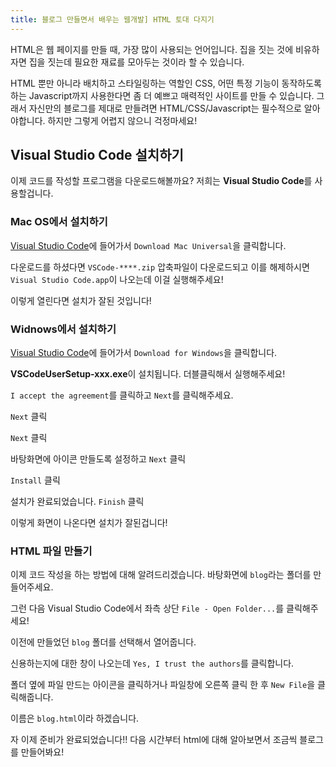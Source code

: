 ```yaml
---
title: 블로그 만들면서 배우는 웹개발] HTML 토대 다지기
---
```


HTML은 웹 페이지를 만들 때, 가장 많이 사용되는 언어입니다. 집을 짓는 것에 비유하자면 집을 짓는데 필요한 재료를 모아두는 것이라 할 수 있습니다.

<!--more-->

HTML 뿐만 아니라 배치하고 스타일링하는 역할인 CSS, 어떤 특정 기능이 동작하도록 하는 Javascript까지 사용한다면 좀 더 예쁘고 매력적인 사이트를 만들 수 있습니다. 그래서 자신만의 블로그를 제대로 만들려면 HTML/CSS/Javascript는 필수적으로 알아야합니다. 하지만 그렇게 어렵지 않으니 걱정마세요!

## Visual Studio Code 설치하기

이제 코드를 작성할 프로그램을 다운로드해볼까요? 저희는 **Visual Studio Code**를 사용할겁니다.

### Mac OS에서 설치하기

[Visual Studio Code](https://code.visualstudio.com/)에 들어가서 `Download Mac Universal`을 클릭합니다.

<post-img src="/images/22/03/21/111214.png"></post-img>

다운로드를 하셨다면 `VSCode-****.zip` 압축파일이 다운로드되고 이를 해제하시면 `Visual Studio Code.app`이 나오는데 이걸 실행해주세요!

<post-img src="/images/22/03/21/111424.png"></post-img>

이렇게 열린다면 설치가 잘된 것입니다!

<post-img src="/images/22/03/21/112115.png"></post-img>

### Widnows에서 설치하기

[Visual Studio Code](https://code.visualstudio.com/)에 들어가서 `Download for Windows`을 클릭합니다.

<post-img src="/images/22/03/21/112158.png"></post-img>

**VSCodeUserSetup-xxx.exe**이 설치됩니다. 더블클릭해서 실행해주세요!

<post-img src="/images/22/03/21/112420.png"></post-img>

`I accept the agreement`를 클릭하고 `Next`를 클릭해주세요.

<post-img src="/images/22/03/21/112541.png"></post-img>

`Next` 클릭

<post-img src="/images/22/03/21/113112.png"></post-img>

`Next` 클릭

<post-img src="/images/22/03/21/113441.png"></post-img>

바탕화면에 아이콘 만들도록 설정하고 `Next` 클릭

<post-img src="/images/22/03/21/113248.png"></post-img>

`Install` 클릭

<post-img src="/images/22/03/21/113325.png"></post-img>

설치가 완료되었습니다. `Finish` 클릭

<post-img src="/images/22/03/21/113519.png"></post-img>

이렇게 화면이 나온다면 설치가 잘된겁니다!

<post-img src="/images/22/03/21/113708.png"></post-img>

### HTML 파일 만들기

이제 코드 작성을 하는 방법에 대해 알려드리겠습니다. 바탕화면에 `blog`라는 폴더를 만들어주세요.

<post-img src="/images/22/03/21/114709.png"></post-img>

그런 다음 Visual Studio Code에서 좌측 상단 `File - Open Folder...`를 클릭해주세요!

<post-img src="/images/22/03/21/114335.png"></post-img>

이전에 만들었던 `blog` 폴더를 선택해서 열어줍니다.

<post-img src="/images/22/03/21/114607.png"></post-img>

신용하는지에 대한 창이 나오는데 `Yes, I trust the authors`를 클릭합니다.

<post-img src="/images/22/03/21/114840.png"></post-img>

폴더 옆에 파일 만드는 아이콘을 클릭하거나 파일창에 오른쪽 클릭 한 후 `New File`을 클릭해줍니다.

<post-img src="/images/22/03/21/115134.png"></post-img>

이름은 `blog.html`이라 하겠습니다.

<post-img src="/images/22/03/21/115410.png"></post-img>

자 이제 준비가 완료되었습니다!! 다음 시간부터 html에 대해 알아보면서 조금씩 블로그를 만들어봐요!

<post-img src="/images/22/03/21/115646.png"></post-img>
